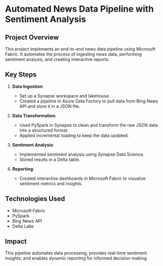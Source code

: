 # Automated News Data Pipeline with Sentiment Analysis

## Project Overview
This project implements an end-to-end news data pipeline using Microsoft Fabric. It automates the process of ingesting news data, performing sentiment analysis, and creating interactive reports.

## Key Steps
1. **Data Ingestion**: 
   - Set up a Synapse workspace and lakehouse.
   - Created a pipeline in Azure Data Factory to pull data from Bing News API and store it in a JSON file.

2. **Data Transformation**:
   - Used PySpark in Synapse to clean and transform the raw JSON data into a structured format.
   - Applied incremental loading to keep the data updated.

3. **Sentiment Analysis**:
   - Implemented sentiment analysis using Synapse Data Science.
   - Stored results in a Delta table.

4. **Reporting**:
   - Created interactive dashboards in Microsoft Fabric to visualize sentiment metrics and insights.

## Technologies Used
- Microsoft Fabric
- PySpark
- Bing News API
- Delta Lake

## Impact
This pipeline automates data processing, provides real-time sentiment insights, and enables dynamic reporting for informed decision-making.
